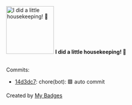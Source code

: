 <img src="https://my-badges.github.io/my-badges/chore-commit.png" alt="I did a little housekeeping! 🧹" title="I did a little housekeeping! 🧹" width="128">
<strong>I did a little housekeeping! 🧹</strong>
<br><br>

Commits:

- <a href="https://github.com/WinJayX/015.BaseServ/commit/14d3dc785b028affc30e130567c4d29e9ac39c85">14d3dc7</a>: chore(bot): 🟩 auto commit


Created by <a href="https://github.com/my-badges/my-badges">My Badges</a>